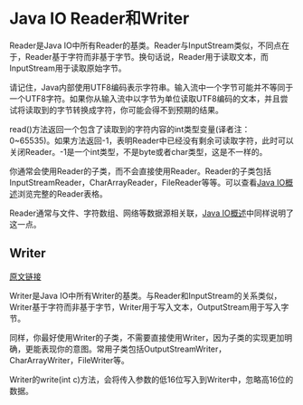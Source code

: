 # Java IO  Reader和Writer

Reader是Java IO中所有Reader的基类。Reader与InputStream类似，不同点在于，Reader基于字符而非基于字节。换句话说，Reader用于读取文本，而InputStream用于读取原始字节。

请记住，Java内部使用UTF8编码表示字符串。输入流中一个字节可能并不等同于一个UTF8字符。如果你从输入流中以字节为单位读取UTF8编码的文本，并且尝试将读取到的字节转换成字符，你可能会得不到预期的结果。

read()方法返回一个包含了读取到的字符内容的int类型变量(译者注：0~65535)。如果方法返回-1，表明Reader中已经没有剩余可读取字符，此时可以关闭Reader。-1是一个int类型，不是byte或者char类型，这是不一样的。

你通常会使用Reader的子类，而不会直接使用Reader。Reader的子类包括InputStreamReader，CharArrayReader，FileReader等等。可以查看[Java IO概述](http://ifeve.com/java-io-3/)浏览完整的Reader表格。

Reader通常与文件、字符数组、网络等数据源相关联，[Java IO概述](http://ifeve.com/java-io-3/)中同样说明了这一点。

## **Writer**

[原文链接](http://tutorials.jenkov.com/java-io/writer.html)

Writer是Java IO中所有Writer的基类。与Reader和InputStream的关系类似，Writer基于字符而非基于字节，Writer用于写入文本，OutputStream用于写入字节。

同样，你最好使用Writer的子类，不需要直接使用Writer，因为子类的实现更加明确，更能表现你的意图。常用子类包括OutputStreamWriter，CharArrayWriter，FileWriter等。

Writer的write(int c)方法，会将传入参数的低16位写入到Writer中，忽略高16位的数据。